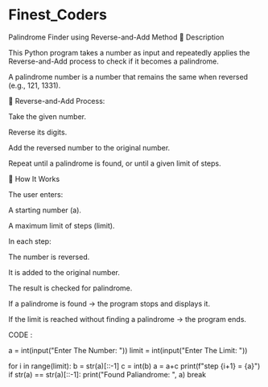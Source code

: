 # Finest_Coders
Palindrome Finder using Reverse-and-Add Method
📌 Description

This Python program takes a number as input and repeatedly applies the Reverse-and-Add process to check if it becomes a palindrome.

A palindrome number is a number that remains the same when reversed (e.g., 121, 1331).

🔄 Reverse-and-Add Process:

Take the given number.

Reverse its digits.

Add the reversed number to the original number.

Repeat until a palindrome is found, or until a given limit of steps.

📝 How It Works

The user enters:

A starting number (a).

A maximum limit of steps (limit).

In each step:

The number is reversed.

It is added to the original number.

The result is checked for palindrome.

If a palindrome is found → the program stops and displays it.

If the limit is reached without finding a palindrome → the program ends.

CODE :

a = int(input("Enter The Number: "))
limit = int(input("Enter The Limit: "))

for i in range(limit):
    b = str(a)[::-1]
    c = int(b)
    a = a+c
    print(f"step {i+1} = {a}")
    if str(a) == str(a)[::-1]:
        print("Found Paliandrome: ", a)
        break

